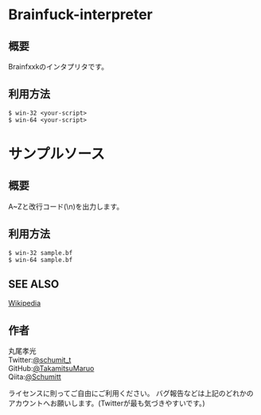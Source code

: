# Brainfuck-interpreter

## 概要  
Brainfxxkのインタプリタです。  

## 利用方法   
`$ win-32 <your-script>`  
`$ win-64 <your-script>`  


# サンプルソース  

## 概要  
A~Zと改行コード(\n)を出力します。

## 利用方法  
`$ win-32 sample.bf`  
`$ win-64 sample.bf`  

## SEE ALSO
[Wikipedia](https://ja.wikipedia.org/wiki/Brainfuck)
## 作者  
丸尾孝光  
    Twitter:[@schumit_t](https://twitter.com/schumit_t)  
    GitHub:[@TakamitsuMaruo](https://github.com/TakamitsuMaruo)  
    Qiita:[@Schumitt](https://qiita.com/Schmitt)  

ライセンスに則ってご自由にご利用ください。
バグ報告などは上記のどれかのアカウントへお願いします。(Twitterが最も気づきやすいです。)
